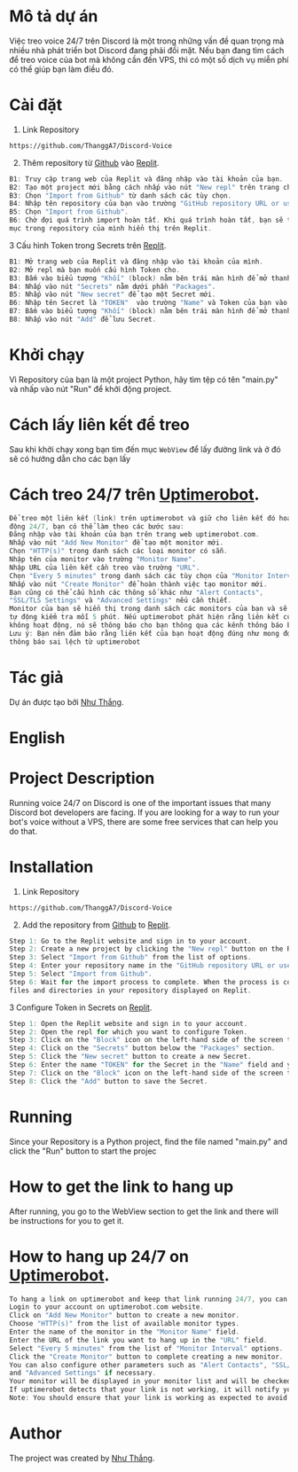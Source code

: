 # Mô tả dự án

Việc treo voice 24/7 trên Discord là một trong những vấn đề quan trọng mà nhiều nhà phát triển bot Discord đang phải đối mặt. Nếu bạn đang tìm cách để treo voice của bot mà không cần đến VPS, thì có một số dịch vụ miễn phí có thể giúp bạn làm điều đó.

# Cài đặt

1. Link Repository 
```bash
https://github.com/ThanggA7/Discord-Voice
```
2. Thêm repository từ [Github](https://github.com/) vào [Replit](https://replit.com/~).
```h
B1: Truy cập trang web của Replit và đăng nhập vào tài khoản của bạn.
B2: Tạo một project mới bằng cách nhấp vào nút "New repl" trên trang chủ của Replit.
B3: Chọn "Import from Github" từ danh sách các tùy chọn.
B4: Nhập tên repository của bạn vào trường "GitHub repository URL or username/repo".
B5: Chọn "Import from Github".
B6: Chờ đợi quá trình import hoàn tất. Khi quá trình hoàn tất, bạn sẽ thấy các tệp và thư
mục trong repository của mình hiển thị trên Replit.
```
3 Cấu hình Token trong Secrets trên [Replit](https://replit.com/~).
```h
B1: Mở trang web của Replit và đăng nhập vào tài khoản của mình.
B2: Mở repl mà bạn muốn cấu hình Token cho.
B3: Bấm vào biểu tượng "Khối" (block) nằm bên trái màn hình để mở thanh công cụ.
B4: Nhấp vào nút "Secrets" nằm dưới phần "Packages".
B5: Nhấp vào nút "New secret" để tạo một Secret mới.
B6: Nhập tên Secret là "TOKEN"  vào trường "Name" và Token của bạn vào trường "Value".
B7: Bấm vào biểu tượng "Khối" (block) nằm bên trái màn hình để mở thanh công cụ.
B8: Nhấp vào nút "Add" để lưu Secret.
```
# Khởi chạy
Vì Repository của bạn là một project Python, hãy tìm tệp có tên "main.py" và nhấp vào nút "Run" để khởi động project.


# Cách lấy liên kết để treo
Sau khi khởi chạy xong bạn tìm đến mục `WebView` để lấy đường link và ở đó sẽ có hướng dẫn cho các bạn lấy


# Cách treo 24/7 trên [Uptimerobot](https://uptimerobot.com/).
```h
Để treo một liên kết (link) trên uptimerobot và giữ cho liên kết đó hoạt
động 24/7, bạn có thể làm theo các bước sau:
Đăng nhập vào tài khoản của bạn trên trang web uptimerobot.com.
Nhấp vào nút "Add New Monitor" để tạo một monitor mới.
Chọn "HTTP(s)" trong danh sách các loại monitor có sẵn.
Nhập tên của monitor vào trường "Monitor Name".
Nhập URL của liên kết cần treo vào trường "URL".
Chọn "Every 5 minutes" trong danh sách các tùy chọn của "Monitor Interval".
Nhấp vào nút "Create Monitor" để hoàn thành việc tạo monitor mới.
Bạn cũng có thể cấu hình các thông số khác như "Alert Contacts",
"SSL/TLS Settings" và "Advanced Settings" nếu cần thiết.
Monitor của bạn sẽ hiển thị trong danh sách các monitors của bạn và sẽ được
tự động kiểm tra mỗi 5 phút. Nếu uptimerobot phát hiện rằng liên kết của bạn
không hoạt động, nó sẽ thông báo cho bạn thông qua các kênh thông báo bạn đã cấu hình.
Lưu ý: Bạn nên đảm bảo rằng liên kết của bạn hoạt động đúng như mong đợi để tránh nhận
thông báo sai lệch từ uptimerobot
```
# Tác giả

Dự án được tạo bởi [Như Thắng](https://www.facebook.com/nhuthanggg/).



# English

# Project Description

Running voice 24/7 on Discord is one of the important issues that many Discord bot developers are facing. If you are looking for a way to run your bot's voice without a VPS, there are some free services that can help you do that.

# Installation

1. Link Repository 
```bash
https://github.com/ThanggA7/Discord-Voice
```
2. Add the repository from [Github](https://github.com/) to [Replit](https://replit.com/~).
```h
Step 1: Go to the Replit website and sign in to your account.
Step 2: Create a new project by clicking the "New repl" button on the Replit homepage.
Step 3: Select "Import from Github" from the list of options.
Step 4: Enter your repository name in the "GitHub repository URL or username/repo" field.
Step 5: Select "Import from Github".
Step 6: Wait for the import process to complete. When the process is complete, you will see the
files and directories in your repository displayed on Replit.
```
3 Configure Token in Secrets on [Replit](https://replit.com/~).
```h
Step 1: Open the Replit website and sign in to your account.
Step 2: Open the repl for which you want to configure Token.
Step 3: Click on the "Block" icon on the left-hand side of the screen to open the tool panel.
Step 4: Click on the "Secrets" button below the "Packages" section.
Step 5: Click the "New secret" button to create a new Secret.
Step 6: Enter the name "TOKEN" for the Secret in the "Name" field and your Token in the "Value" field.
Step 7: Click on the "Block" icon on the left-hand side of the screen to open the tool panel.
Step 8: Click the "Add" button to save the Secret.
```
# Running
Since your Repository is a Python project, find the file named "main.py" and click the "Run" button to start the projec

# How to get the link to hang up
After running, you go to the WebView section to get the link and there will be instructions for you to get it.


# How to hang up 24/7 on [Uptimerobot](https://uptimerobot.com/).


```h
To hang a link on uptimerobot and keep that link running 24/7, you can follow these steps:
Login to your account on uptimerobot.com website.
Click on "Add New Monitor" button to create a new monitor.
Choose "HTTP(s)" from the list of available monitor types.
Enter the name of the monitor in the "Monitor Name" field.
Enter the URL of the link you want to hang up in the "URL" field.
Select "Every 5 minutes" from the list of "Monitor Interval" options.
Click the "Create Monitor" button to complete creating a new monitor.
You can also configure other parameters such as "Alert Contacts", "SSL/TLS Settings"
and "Advanced Settings" if necessary.
Your monitor will be displayed in your monitor list and will be checked automatically every 5 minutes. 
If uptimerobot detects that your link is not working, it will notify you through the notification channels you have configured.
Note: You should ensure that your link is working as expected to avoid receiving incorrect notifications from uptimerobot.

```
# Author

The project was created by [Như Thắng](https://www.facebook.com/nhuthanggg/).


